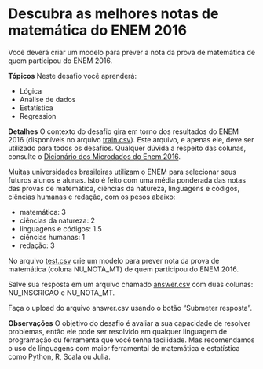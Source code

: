 # Descubra as melhores notas de matemática do ENEM 2016
Você deverá criar um modelo para prever a nota da prova de matemática de quem participou do ENEM 2016.

**Tópicos**
Neste desafio você aprenderá:
* Lógica
* Análise de dados
* Estatística
* Regression

**Detalhes**
O contexto do desafio gira em torno dos resultados do ENEM 2016 (disponíveis no arquivo [train.csv](https://github.com/EderBraz/Codenation_Enem_2016/blob/master/train.csv)). Este arquivo, e apenas ele, deve ser utilizado para todos os desafios. Qualquer dúvida a respeito das colunas, consulte o [Dicionário dos Microdados do Enem 2016](https://github.com/EderBraz/Codenation_Enem_2016/blob/master/dicionario-de-dados.zip).

Muitas universidades brasileiras utilizam o ENEM para selecionar seus futuros alunos e alunas. Isto é feito com uma média ponderada das notas das provas de matemática, ciências da natureza, linguagens e códigos, ciências humanas e redação, com os pesos abaixo:
* matemática: 3
* ciências da natureza: 2
* linguagens e códigos: 1.5
* ciências humanas: 1
* redação: 3

No arquivo [test.csv](https://github.com/EderBraz/Codenation_Enem_2016/blob/master/test.csv) crie um modelo para prever nota da prova de matemática (coluna NU_NOTA_MT) de quem participou do ENEM 2016.

Salve sua resposta em um arquivo chamado [answer.csv](https://github.com/EderBraz/Codenation_Enem_2016/blob/master/answer.csv) com duas colunas: NU_INSCRICAO e NU_NOTA_MT.

Faça o upload do arquivo answer.csv usando o botão “Submeter resposta”.

**Observações**
O objetivo do desafio é avaliar a sua capacidade de resolver problemas, então ele pode ser resolvido em qualquer linguagem de programação ou ferramenta que você tenha facilidade. Mas recomendamos o uso de linguagens com maior ferramental de matemática e estatística como Python, R, Scala ou Julia.
